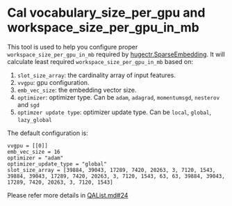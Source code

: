 # Cal vocabulary_size_per_gpu and workspace_size_per_gpu_in_mb
This tool is used to help you configure proper `workspace_size_per_gpu_in_mb` required by [hugectr.SparseEmbedding](../../docs/python_interface.md#SparseEmbedding). It will calculate least required `workspace_size_per_gpu_in_mb` based on:
1. `slot_size_array`: the cardinality array of input features.
2. `vvgpu`: gpu configuration.
3. `emb_vec_size`: the embedding vector size.
4. `optimizer`: optimizer type. Can be `adam`, `adagrad`, `momentumsgd`, `nesterov` and `sgd`
5. `optimzer update type`: optimizer update type. Can be `local`, `global`, `lazy_global`

The default configuration is:
```
vvgpu = [[0]]
emb_vec_size = 16
optimizer = "adam"
optimizer_update_type = "global"
slot_size_array = [39884, 39043, 17289, 7420, 20263, 3, 7120, 1543, 39884, 39043, 17289, 7420, 20263, 3, 7120, 1543, 63, 63, 39884, 39043, 17289, 7420, 20263, 3, 7120, 1543]
```
Please refer more details in [QAList.md#24](../../docs/QAList.md#24.How-to-set-workspace_size_per_gpu_in_mb-and-slot_size_array-in-.json-file)